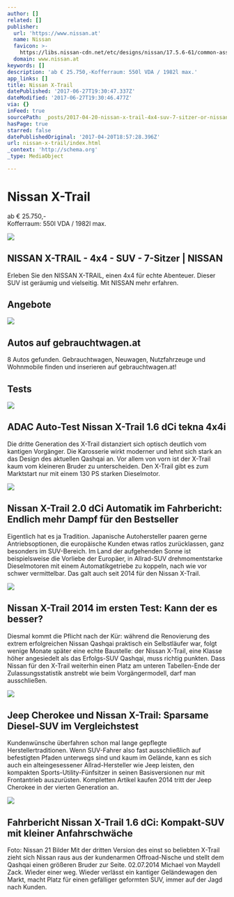 ```yaml
---
author: []
related: []
publisher:
  url: 'https://www.nissan.at'
  name: Nissan
  favicon: >-
    https://libs.nissan-cdn.net/etc/designs/nissan/17.5.6-61/common-assets/img/favicon/favicon_152x152.png
  domain: www.nissan.at
keywords: []
description: 'ab € 25.750,-Kofferraum: 550l VDA / 1982l max.'
app_links: []
title: Nissan X-Trail
datePublished: '2017-06-27T19:30:47.337Z'
dateModified: '2017-06-27T19:30:46.477Z'
via: {}
inFeed: true
sourcePath: _posts/2017-04-20-nissan-x-trail-4x4-suv-7-sitzer-or-nissan.md
hasPage: true
starred: false
datePublishedOriginal: '2017-04-20T18:57:28.396Z'
url: nissan-x-trail/index.html
_context: 'http://schema.org'
_type: MediaObject

---
```

# Nissan X-Trail

ab € 25.750,-  
Kofferraum: 550l VDA / 1982l max.

<article style=""><img src="https://s3-us-west-2.amazonaws.com/the-grid-img/p/3ccae435a45c59b0fc41a841c5b7405df624cee5.jpg" /><h1>NISSAN X-TRAIL - 4x4 - SUV - 7-Sitzer | NISSAN</h1><p>Erleben Sie den NISSAN X-TRAIL, einen 4x4 für echte Abenteuer. Dieser SUV ist geräumig und vielseitig. Mit NISSAN mehr erfahren.</p></article>

## Angebote

<article style=""><img src="https://s3-us-west-2.amazonaws.com/the-grid-img/p/13edb43d775677ce8ce8220e7e33ac1b9b005446.gif" /><h1>Autos auf gebrauchtwagen.at</h1><p>8 Autos gefunden. Gebrauchtwagen, Neuwagen, Nutzfahrzeuge und Wohnmobile finden und inserieren auf gebrauchtwagen.at!</p></article>

## Tests

<article style=""><img src="https://imgflo.herokuapp.com/graph/2b2431f8e7ba7b0/e54858123a7eec538e316edfb7073bb3/noop.jpg?input=https%3A%2F%2Fwww.adac.de%2F_ext%2Fitr%2Ftests%2FAutotest%2FAT5193_Nissan_X_Trail_1_6_dCi_tekna_4x4i%2Fcharakterisierung.jpg" /><h1>ADAC Auto-Test Nissan X-Trail 1.6 dCi tekna 4x4i</h1><p>Die dritte Generation des X-Trail distanziert sich optisch deutlich vom kantigen Vorgänger. Die Karosserie wirkt moderner und lehnt sich stark an das Design des aktuellen Qashqai an. Vor allem von vorn ist der X-Trail kaum vom kleineren Bruder zu unterscheiden. Den X-Trail gibt es zum Marktstart nur mit einem 130 PS starken Dieselmotor.</p></article>

<article style=""><img src="https://imgflo.herokuapp.com/graph/2b2431f8e7ba7b0/d7999798b58a10e8f10b094803e4a087/noop.jpg?input=https%3A%2F%2Fimgr2.auto-motor-und-sport.de%2FNissan-X-Trail-2-0-dCi-ALL-MODE-4x4i-Xtronic-Automatik-Fahrbericht-fotoshowBig-159e5b02-991971.jpg" /><h1>Nissan X-Trail 2.0 dCi Automatik im Fahrbericht: Endlich mehr Dampf für den Bestseller</h1><p>Eigentlich hat es ja Tradition. Japanische Autohersteller paaren gerne Antriebsoptionen, die europäische Kunden etwas ratlos zurücklassen, ganz besonders im SUV-Bereich. Im Land der aufgehenden Sonne ist beispielsweise die Vorliebe der Europäer, in Allrad-SUV drehmomentstarke Dieselmotoren mit einem Automatikgetriebe zu koppeln, nach wie vor schwer vermittelbar. Das galt auch seit 2014 für den Nissan X-Trail.</p></article>

<article style=""><img src="https://imgflo.herokuapp.com/graph/2b2431f8e7ba7b0/75fa676c6e9e758aad0d5c52a56284e3/noop.jpg?input=https%3A%2F%2Fimgr3.auto-motor-und-sport.de%2FNissan-X-Trail-2014-Fahrbericht-Test-fotoshowBig-b5a95601-776573.jpg" /><h1>Nissan X-Trail 2014 im ersten Test: Kann der es besser?</h1><p>Diesmal kommt die Pflicht nach der Kür: während die Renovierung des extrem erfolgreichen Nissan Qashqai praktisch ein Selbstläufer war, folgt wenige Monate später eine echte Baustelle: der Nissan X-Trail, eine Klasse höher angesiedelt als das Erfolgs-SUV Qashqai, muss richtig punkten. Dass Nissan für den X-Trail weiterhin einen Platz am unteren Tabellen-Ende der Zulassungsstatistik anstrebt wie beim Vorgängermodell, darf man ausschließen.</p></article>

<article style=""><img src="https://imgr1.auto-motor-und-sport.de/Jeep-Cherokee-2-0-Multijet-Nissan-X-Trail-1-6-dCi-4x4-Heckansicht-fotoshowBig-43a647fe-810966.jpg" /><h1>Jeep Cherokee und Nissan X-Trail: Sparsame Diesel-SUV im Vergleichstest</h1><p>Kundenwünsche überfahren schon mal lange gepflegte Herstellertraditionen. Wenn SUV-Fahrer also fast ausschließlich auf befestigten Pfaden unterwegs sind und kaum im Gelände, kann es sich auch ein alteingesessener Allrad-Hersteller wie Jeep leisten, den kompakten Sports-Utility-Fünfsitzer in seinen Basisversionen nur mit Frontantrieb auszurüsten. Kompletten Artikel kaufen 2014 tritt der Jeep Cherokee in der vierten Generation an.</p></article>

<article style=""><img src="https://imgr4.auto-motor-und-sport.de/Nissan-X-Trail-1-6-dCi-2WD-Heckansicht-fotoshowBig-c4e8dbfb-783262.jpg" /><h1>Fahrbericht Nissan X-Trail 1.6 dCi: Kompakt-SUV mit kleiner Anfahrschwäche</h1><p>Foto: Nissan 21 Bilder Mit der dritten Version des einst so beliebten X-Trail zieht sich Nissan raus aus der kundenarmen Offroad-Nische und stellt dem Qashqai einen größeren Bruder zur Seite. 02.07.2014 Michael von Maydell Zack. Wieder einer weg. Wieder verlässt ein kantiger Geländewagen den Markt, macht Platz für einen gefälliger geformten SUV, immer auf der Jagd nach Kunden.</p></article>
